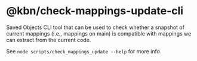 # @kbn/check-mappings-update-cli

Saved Objects CLI tool that can be used to check whether a snapshot of current
mappings (i.e., mappings on main) is compatible with mappings we can extract
from the current code.

See `node scripts/check_mappings_update --help` for more info.